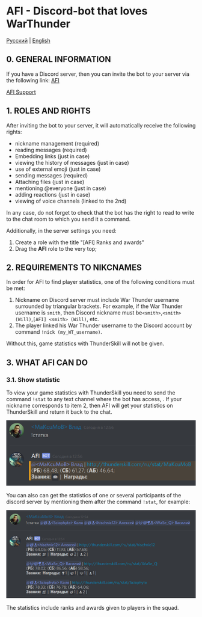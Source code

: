 # AFI - Discord-bot that loves WarThunder

[Русский](README.md) |
[English](README_en.md)

## 0. GENERAL INFORMATION

If you have a Discord server, then you can invite the bot to your server via the following link:
[AFI](https://discordapp.com/oauth2/authorize?client_id=304296578989162496&scope=bot&permissions=134728768)

[AFI Support](https://discord.gg/Gqza8FD)

## 1. ROLES AND RIGHTS

After inviting the bot to your server, it will automatically receive the following rights:

- nickname management (required)
- reading messages (required)
- Embedding links (just in case)
- viewing the history of messages (just in case)
- use of external emoji (just in case)
- sending messages (required)
- Attaching files (just in case)
- mentioning @everyone (just in case)
- adding reactions (just in case)
- viewing of voice channels (linked to the 2nd)

In any case, do not forget to check that the bot has the right to read to write to the chat room to which you send it a command.

Additionally, in the server settings you need:

1. Create a role with the title "[AFI] Ranks and awards"
2. Drag the **AFI** role to the very top;

## 2. REQUIREMENTS TO NIKCNAMES

In order for AFI to find player statistics, one of the following conditions must be met:

1. Nickname on Discord server must include War Thunder username surrounded by triangular brackets. For example, if the War Thunder username is `smith`, then Discord nickname must be` <smith> `,` <smith> (Will) `,` [AFI] <smith> (Will) `, etc.
2. The player linked his War Thunder username to the Discord account by command `!nick (my_WT_username)`.

Without this, game statistics with ThunderSkill will not be given.

## 3. WHAT AFI CAN DO

### 3.1. Show statistic

To view your game statistics with ThunderSkill you need to send the command `!stat` to any text channel where the bot has access, . If your nickname corresponds to item 2, then AFI will get your statistics on ThunderSkill and return it back to the chat.

![user stat](static/img/player_stat.png)

You can also can get the statistics of one or several participants of the discord server by mentioning them after the command `!stat`, for example:

![users stat](static/img/multi_player_stat.png)

The statistics include ranks and awards given to players in the squad.

